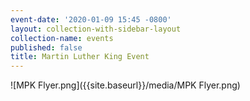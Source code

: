 ```yaml
---
event-date: '2020-01-09 15:45 -0800'
layout: collection-with-sidebar-layout
collection-name: events
published: false
title: Martin Luther King Event
---
```

![MPK Flyer.png]({{site.baseurl}}/media/MPK Flyer.png)
